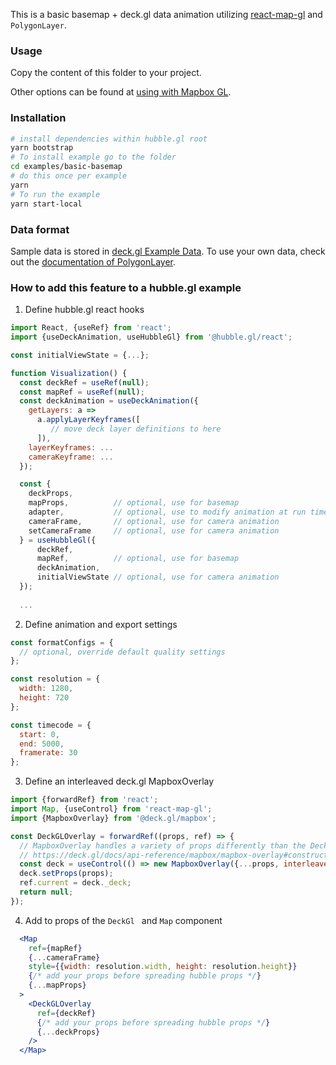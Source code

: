 This is a basic basemap + deck.gl data animation utilizing [react-map-gl](https://visgl.github.io/react-map-gl/) and `PolygonLayer`.

### Usage

Copy the content of this folder to your project.

Other options can be found at [using with Mapbox GL](https://deck.gl/docs/developer-guide/base-maps/using-with-mapbox).

### Installation

```bash
# install dependencies within hubble.gl root
yarn bootstrap
# To install example go to the folder 
cd examples/basic-basemap
# do this once per example
yarn 
# To run the example
yarn start-local
```

### Data format
Sample data is stored in [deck.gl Example Data](https://github.com/visgl/deck.gl-data/tree/master/examples). To use your own data, check out
the [documentation of PolygonLayer](https://deck.gl/docs/api-reference/layers/polygon-layer).

### How to add this feature to a hubble.gl example

1. Define hubble.gl react hooks

```jsx
import React, {useRef} from 'react';
import {useDeckAnimation, useHubbleGl} from '@hubble.gl/react';

const initialViewState = {...};

function Visualization() {
  const deckRef = useRef(null);
  const mapRef = useRef(null);
  const deckAnimation = useDeckAnimation({
    getLayers: a =>
      a.applyLayerKeyframes([
         // move deck layer definitions to here
      ]),
    layerKeyframes: ...
    cameraKeyframe: ...
  });

  const {
    deckProps, 
    mapProps,          // optional, use for basemap
    adapter,           // optional, use to modify animation at run time
    cameraFrame,       // optional, use for camera animation
    setCameraFrame     // optional, use for camera animation
  } = useHubbleGl({
      deckRef,
      mapRef,          // optional, use for basemap
      deckAnimation,
      initialViewState // optional, use for camera animation
  });
  
  ...
```

2. Define animation and export settings

```js
const formatConfigs = {
  // optional, override default quality settings
};

const resolution = {
  width: 1280,
  height: 720
};

const timecode = {
  start: 0,
  end: 5000,
  framerate: 30
};
```

3. Define an interleaved deck.gl MapboxOverlay

```jsx
import {forwardRef} from 'react';
import Map, {useControl} from 'react-map-gl';
import {MapboxOverlay} from '@deck.gl/mapbox';

const DeckGLOverlay = forwardRef((props, ref) => {
  // MapboxOverlay handles a variety of props differently than the Deck class.
  // https://deck.gl/docs/api-reference/mapbox/mapbox-overlay#constructor
  const deck = useControl(() => new MapboxOverlay({...props, interleaved: true}));
  deck.setProps(props);
  ref.current = deck._deck;
  return null;
});
```


4. Add to props of the `DeckGl ` and `Map` component

```jsx
  <Map
    ref={mapRef}
    {...cameraFrame}
    style={{width: resolution.width, height: resolution.height}}
    {/* add your props before spreading hubble props */}
    {...mapProps}
  >
    <DeckGLOverlay 
      ref={deckRef} 
      {/* add your props before spreading hubble props */}
      {...deckProps}
    />
  </Map>
```
